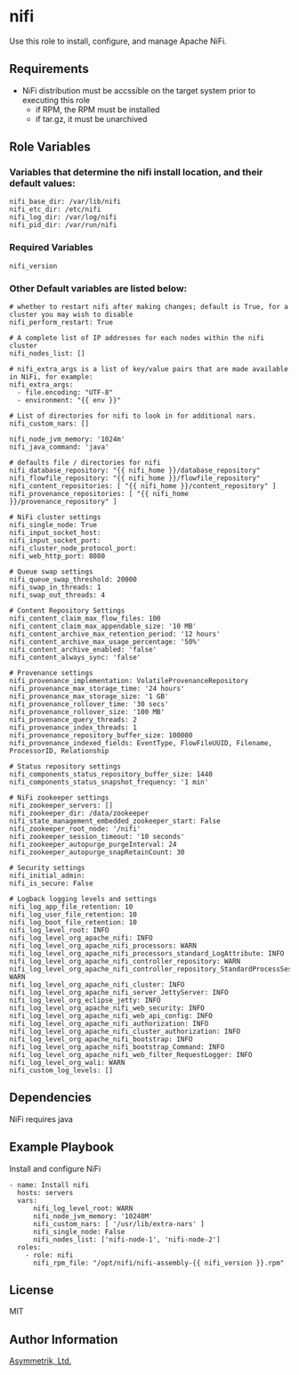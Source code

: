 nifi
====

Use this role to install, configure, and manage Apache NiFi.

Requirements
------------

- NiFi distribution must be accssible on the target system prior to executing this role
  - if RPM, the RPM must be installed
  - if tar.gz, it must be unarchived

Role Variables
--------------

### Variables that determine the nifi install location, and their default values:

    nifi_base_dir: /var/lib/nifi
    nifi_etc_dir: /etc/nifi
    nifi_log_dir: /var/log/nifi
    nifi_pid_dir: /var/run/nifi
    
### Required Variables
    nifi_version

### Other Default variables are listed below:

    # whether to restart nifi after making changes; default is True, for a cluster you may wish to disable
    nifi_perform_restart: True

    # A complete list of IP addresses for each nodes within the nifi cluster
    nifi_nodes_list: []
    
    # nifi_extra_args is a list of key/value pairs that are made available in NiFi, for example:
    nifi_extra_args:
      - file.encoding: "UTF-8"
      - environment: "{{ env }}"
    
    # List of directories for nifi to look in for additional nars.
    nifi_custom_nars: []
        
    nifi_node_jvm_memory: '1024m'
    nifi_java_command: 'java'
    
    # defaults file / directories for nifi
    nifi_database_repository: "{{ nifi_home }}/database_repository"
    nifi_flowfile_repository: "{{ nifi_home }}/flowfile_repository"
    nifi_content_repositories: [ "{{ nifi_home }}/content_repository" ]
    nifi_provenance_repositories: [ "{{ nifi_home }}/provenance_repository" ]
    
    # NiFi cluster settings
    nifi_single_node: True
    nifi_input_socket_host:
    nifi_input_socket_port:
    nifi_cluster_node_protocol_port:
    nifi_web_http_port: 8080
    
    # Queue swap settings
    nifi_queue_swap_threshold: 20000
    nifi_swap_in_threads: 1
    nifi_swap_out_threads: 4

    # Content Repository Settings
    nifi_content_claim_max_flow_files: 100
    nifi_content_claim_max_appendable_size: '10 MB'
    nifi_content_archive_max_retention_period: '12 hours'
    nifi_content_archive_max_usage_percentage: '50%'
    nifi_content_archive_enabled: 'false'
    nifi_content_always_sync: 'false'
     
    # Provenance settings
    nifi_provenance_implementation: VolatileProvenanceRepository
    nifi_provenance_max_storage_time: '24 hours'
    nifi_provenance_max_storage_size: '1 GB'
    nifi_provenance_rollover_time: '30 secs'
    nifi_provenance_rollover_size: '100 MB'
    nifi_provenance_query_threads: 2
    nifi_provenance_index_threads: 1
    nifi_provenance_repository_buffer_size: 100000
    nifi_provenance_indexed_fields: EventType, FlowFileUUID, Filename, ProcessorID, Relationship
    
    # Status repository settings
    nifi_components_status_repository_buffer_size: 1440
    nifi_components_status_snapshot_frequency: '1 min'
    
    # NiFi zookeeper settings
    nifi_zookeeper_servers: []
    nifi_zookeeper_dir: /data/zookeeper
    nifi_state_management_embedded_zookeeper_start: False
    nifi_zookeeper_root_node: '/nifi'
    nifi_zookeeper_session_timeout: '10 seconds'
    nifi_zookeeper_autopurge_purgeInterval: 24
    nifi_zookeeper_autopurge_snapRetainCount: 30
    
    # Security settings
    nifi_initial_admin:
    nifi_is_secure: False

    # Logback logging levels and settings
    nifi_log_app_file_retention: 10
    nifi_log_user_file_retention: 10
    nifi_log_boot_file_retention: 10
    nifi_log_level_root: INFO
    nifi_log_level_org_apache_nifi: INFO
    nifi_log_level_org_apache_nifi_processors: WARN
    nifi_log_level_org_apache_nifi_processors_standard_LogAttribute: INFO
    nifi_log_level_org_apache_nifi_controller_repository: WARN
    nifi_log_level_org_apache_nifi_controller_repository_StandardProcessSession: WARN
    nifi_log_level_org_apache_nifi_cluster: INFO
    nifi_log_level_org_apache_nifi_server_JettyServer: INFO
    nifi_log_level_org_eclipse_jetty: INFO
    nifi_log_level_org_apache_nifi_web_security: INFO
    nifi_log_level_org_apache_nifi_web_api_config: INFO
    nifi_log_level_org_apache_nifi_authorization: INFO
    nifi_log_level_org_apache_nifi_cluster_authorization: INFO
    nifi_log_level_org_apache_nifi_bootstrap: INFO
    nifi_log_level_org_apache_nifi_bootstrap_Command: INFO
    nifi_log_level_org_apache_nifi_web_filter_RequestLogger: INFO
    nifi_log_level_org_wali: WARN
    nifi_custom_log_levels: []

Dependencies
------------

NiFi requires java

Example Playbook
----------------

Install and configure NiFi

    - name: Install nifi
      hosts: servers
      vars: 
          nifi_log_level_root: WARN
          nifi_node_jvm_memory: '10240M'
          nifi_custom_nars: [ '/usr/lib/extra-nars' ]
          nifi_single_node: False
          nifi_nodes_list: ['nifi-node-1', 'nifi-node-2']      
      roles:
        - role: nifi
          nifi_rpm_file: "/opt/nifi/nifi-assembly-{{ nifi_version }}.rpm"

License
-------

MIT

Author Information
------------------

[Asymmetrik, Ltd.](https://www.asymmetrik.com/)
